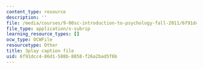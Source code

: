 ```yaml
---
content_type: resource
description: ''
file: /media/courses/9-00sc-introduction-to-psychology-fall-2011/6f91dcc486d1588b8858f26a2bad5f6b_Qw4SkvZ03cc.vtt
file_type: application/x-subrip
learning_resource_types: []
ocw_type: OCWFile
resourcetype: Other
title: 3play caption file
uid: 6f91dcc4-86d1-588b-8858-f26a2bad5f6b
---
```

